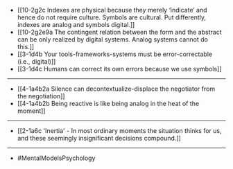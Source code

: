- [[10-2g2c Indexes are physical because they merely ‘indicate’ and hence do not require culture. Symbols are cultural. Put differently, indexes are analog and symbols digital.]]
- [[10-2g2e9a The contingent relation between the form and the abstract can be only realized by digital systems. Analog systems cannot do this.]]
- [[3-1d4b Your tools-frameworks-systems must be error-correctable (i.e., digital)]]
- [[3-1d4c Humans can correct its own errors because we use symbols]]
---
- [[4-1a4b2a Silence can decontextualize-displace the negotiator from the negotiation]]
- [[4-1a4b2b Being reactive is like being analog in the heat of the moment]]
---
- [[2-1a6c 'Inertia' - In most ordinary moments the situation thinks for us, and these seemingly insignificant decisions compound.]]
---
- #MentalModelsPsychology
